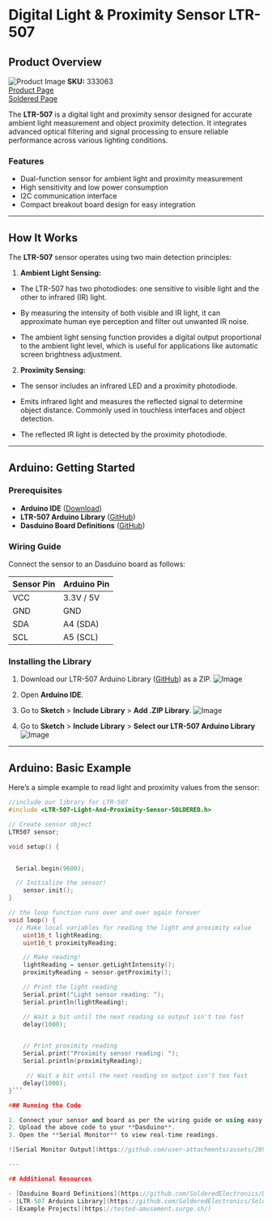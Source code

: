 # Digital Light & Proximity Sensor LTR-507

## Product Overview

![Product Image](https://github.com/user-attachments/assets/a7c0acc0-3331-4894-9643-fd69a40bc911)
**SKU:** 333063  
[Product Page](https://soldered.com/product/digital-light-proximity-sensor-ltr-507-breakout/)  
[Soldered Page](https://soldered.com/)

The **LTR-507** is a digital light and proximity sensor designed for accurate ambient light measurement and object proximity detection. It integrates advanced optical filtering and signal processing to ensure reliable performance across various lighting conditions.

### Features

- Dual-function sensor for ambient light and proximity measurement
- High sensitivity and low power consumption
- I2C communication interface
- Compact breakout board design for easy integration

---

## How It Works

The **LTR-507** sensor operates using two main detection principles:

1. **Ambient Light Sensing:**

- The LTR-507 has two photodiodes: one sensitive to visible light and the other to infrared (IR) light.

- By measuring the intensity of both visible and IR light, it can approximate human eye perception and filter out unwanted IR noise.

- The ambient light sensing function provides a digital output proportional to the ambient light level, which is useful for applications like automatic screen brightness adjustment.

2. **Proximity Sensing:**

- The sensor includes an infrared LED and a proximity photodiode.

- Emits infrared light and measures the reflected signal to determine object distance. Commonly used in touchless interfaces and object detection.

- The reflected IR light is detected by the proximity photodiode.

---

## Arduino: Getting Started

### Prerequisites

- **Arduino IDE** ([Download](https://www.arduino.cc/en/software))
- **LTR-507 Arduino Library** ([GitHub](https://github.com/SolderedElectronics/Soldered-Digital-Light-Sensor-Arduino-Library))
- **Dasduino Board Definitions** ([GitHub](https://github.com/SolderedElectronics/Dasduino-Board-Definitions-for-Arduino-IDE))

### Wiring Guide

Connect the sensor to an Dasduino board as follows:

| Sensor Pin | Arduino Pin |
| ---------- | ----------- |
| VCC        | 3.3V / 5V   |
| GND        | GND         |
| SDA        | A4 (SDA)    |
| SCL        | A5 (SCL)    |

### Installing the Library

1. Download our LTR-507 Arduino Library ([GitHub](https://github.com/SolderedElectronics/Soldered-Digital-Light-Sensor-Arduino-Library)) as a ZIP.
   ![Image](https://github.com/user-attachments/assets/67136570-a2f9-49fb-8255-278899bf721c)
2. Open **Arduino IDE**.
3. Go to **Sketch** > **Include Library** > **Add .ZIP Library**.
   ![Image](https://github.com/user-attachments/assets/fa5b396f-fc7b-48b6-a862-4dfd5d8ac04b)

4. Go to **Sketch** > **Include Library** > **Select our LTR-507 Arduino Library**
   ![Image](https://github.com/user-attachments/assets/c4fbc51c-af17-4fe7-b212-f7b0a8b33d3c)

---

## Arduino: Basic Example

Here’s a simple example to read light and proximity values from the sensor:

````cpp
//include our library for LTR-507
#include <LTR-507-Light-And-Proximity-Sensor-SOLDERED.h>

// Create sensor object
LTR507 sensor;

void setup() {


  Serial.begin(9600);

  // Initialize the sensor!
    sensor.init();
}

// the loop function runs over and over again forever
void loop() {
  // Make local variables for reading the light and proximity value
    uint16_t lightReading;
    uint16_t proximityReading;

    // Make reading!
    lightReading = sensor.getLightIntensity();
    proximityReading = sensor.getProximity();

    // Print the light reading
    Serial.print("Light sensor reading: ");
    Serial.println(lightReading);

    // Wait a bit until the next reading so output isn't too fast
    delay(1000);


    // Print proximity reading
    Serial.print("Proximity sensor reading: ");
    Serial.println(proximityReading);

     // Wait a bit until the next reading so output isn't too fast
    delay(1000);
}```

### Running the Code

1. Connect your sensor and board as per the wiring guide or using easy c.
2. Upload the above code to your **Dasduino**.
3. Open the **Serial Monitor** to view real-time readings.

![Serial Monitor Output](https://github.com/user-attachments/assets/289673f1-2b42-44b1-bcfa-66608f088347)

---

## Additional Resources

- [Dasduino Board Definitions](https://github.com/SolderedElectronics/Dasduino-Board-Definitions-for-Arduino-IDE)
- [LTR-507 Arduino Library](https://github.com/SolderedElectronics/Soldered-Digital-Light-Sensor-Arduino-Library)
- [Example Projects](https://tested-amusement.surge.sh/)

````
